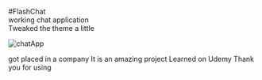 #FlashChat <br>
working chat application<br>
Tweaked the theme a little

![chatApp](https://user-images.githubusercontent.com/63157121/91228341-b134ab00-e745-11ea-91ee-c7babf656267.jpeg)

got placed in a company
It is an amazing project Learned on Udemy Thank you for using 
